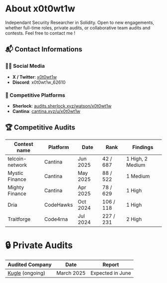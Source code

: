 # About x0t0wt1w
Independant Security Researcher in Solidity. 
Open to new engagements, whether full-time roles, private audits, or collaborative team audits and contests.
Feel free to contact me !

## 📬 Contact Informations

### 🧑‍💻 Social Media
- **X / Twitter**: [x0t0wt1w](https://x.com/x0t0wt1w)
- **Discord**: x0t0wt1w_62610

### 🧪 Competitive Platforms
- **Sherlock**: [audits.sherlock.xyz/watson/x0t0wt1w](https://audits.sherlock.xyz/watson/x0t0wt1w)
- **Cantina**: [cantina.xyz/u/x0t0wt1w](https://cantina.xyz/u/x0t0wt1w)

## 🏆 Competitive Audits

| Contest name     | Platform   | Date      | Rank         | Findings          |
|------------------|------------|-----------|--------------|-------------------|
| telcoin-network  | Cantina    | Jun 2025  | 42 / 687     | 1 High, 2 Medium  |
| Mystic Finance   | Cantina    | May 2025  | 88 / 522     | 1 Medium          |
| Mighty Finance   | Cantina    | Apr 2025  | 78 / 629     | 1 High            |
| Dria             | CodeHawks  | Oct 2024  | 106 / 118    | 1 High            |
| Traitforge       | Code4rna   | Jul 2024  | 227 / 231    | 2 High            |


# 🔒 Private Audits

| Audited Company                                 | Date        | Report             |
|-------------------------------------------------|-------------|--------------------|
| [Kugle](https://kugle.app/) (ongoing)           | March 2025  | Expected in June   |
